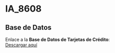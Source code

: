 # IA_8608

## Base de Datos

Enlace a la **Base de Datos de Tarjetas de Crédito**:  
[Descargar aquí](https://drive.google.com/file/d/1rTnv8EndNDh1LTwSXbikLXkovLNibFxb/view?usp=sharing)
